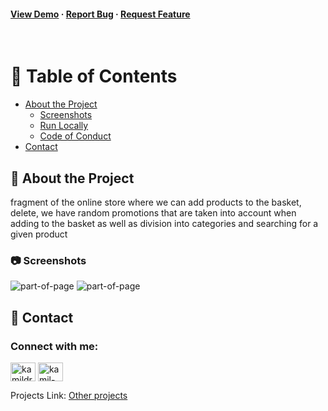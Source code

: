 <h4>
    <a href="https://keune-project.netlify.app/">View Demo</a>
  <span> · </span>
    <a href="https://github.com/Kamil-Drozdz/recruitment-project/issues">Report Bug</a>
  <span> · </span>
    <a href="https://github.com/Kamil-Drozdz/recruitment-project/issues">Request Feature</a>
  </h4>
</div>

<br />

<!-- Table of Contents -->
# :notebook_with_decorative_cover: Table of Contents

- [About the Project](#star2-about-the-project)
  * [Screenshots](#camera-screenshots)
  * [Run Locally](#running-run-locally)
  * [Code of Conduct](#scroll-code-of-conduct)
- [Contact](#handshake-contact)


  

<!-- About the Project -->
## :star2: About the Project
fragment of the online store where we can add products to the basket, delete, we have random promotions that are taken into account when adding to the basket as well as division into categories and searching for a given product

<!-- Screenshots -->
### :camera: Screenshots

![part-of-page](https://user-images.githubusercontent.com/108432936/213138254-a8b61d7c-8765-4c35-9a10-77a3a4a2ab64.png)
![part-of-page](https://user-images.githubusercontent.com/108432936/213138509-189db796-f48d-4df9-adad-230b80c8d7dd.png)


<!-- Contact -->
## :handshake: Contact

<h3 align="left">Connect with me:</h3>
<p align="left">
 <a href="https://kamildrozdz.pl" target="blank"><img align="center" src="https://raw.githubusercontent.com/rahuldkjain/github-profile-readme-generator/master/src/images/icons/Social/kaggle.svg" alt="kamildrozdz.pl" height="30" width="40" /></a>
<a href="https://linkedin.com/in/kamil-dróżdż-919595198/" target="blank"><img align="center" src="https://raw.githubusercontent.com/rahuldkjain/github-profile-readme-generator/master/src/images/icons/Social/linked-in-alt.svg" alt="kamil-dróżdż-919595198/" height="30" width="40" /></a>
</p>

Projects Link: [Other projects](https://github.com/Kamil-Drozdz?tab=repositories)
